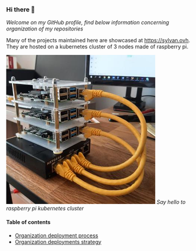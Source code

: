 ### Hi there 👋

*Welcome on my GitHub profile, find below information concerning organization of my repositories*

Many of the projects maintained here are showcased at https://sylvan.ovh. They are hosted on a kubernetes cluster of 3 nodes made of raspberry pi.

![raspberry cluster hosting personal projects](docs/images/raspberry.jpg)
*Say hello to raspberry pi kubernetes cluster*

#### Table of contents

* [Organization deployment process](docs/deployment-process.md)
* [Organization deployments strategy](docs/deployment-strategy.md)
